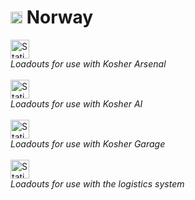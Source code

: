 # <img src="https://cdn-icons-png.flaticon.com/512/197/197579.png" height="19px"> Norway
<a href="https://github.com/clustermod/HCMF3-Loadouts/tree/master/loadouts/norway/loadouts">
    <img alt="Static Badge" src="https://img.shields.io/badge/Loadouts-Players-grey?labelColor=blue" height="30px">
</a>
<br/><i>Loadouts for use with Kosher Arsenal</i>
<br/><br/>

<a href="https://github.com/clustermod/HCMF3-Loadouts/tree/master/loadouts/norway/ai">
    <img alt="Static Badge" src="https://img.shields.io/badge/Loadouts-AI-grey?labelColor=blue" height="30px">
</a>
<br/><i>Loadouts for use with Kosher AI</i>
<br/><br/>

<a href="https://github.com/clustermod/HCMF3-Loadouts/tree/master/loadouts/norway/garage">
    <img alt="Static Badge" src="https://img.shields.io/badge/Loadouts-Vehicles-grey?labelColor=blue" height="30px">
</a>
<br/><i>Loadouts for use with Kosher Garage</i>
<br/><br/>

<a href="https://github.com/clustermod/HCMF3-Loadouts/tree/master/loadouts/norway/logistics">
    <img alt="Static Badge" src="https://img.shields.io/badge/Loadouts-Logistics-grey?labelColor=blue" height="30px">
</a>
<br/><i>Loadouts for use with the logistics system</i>